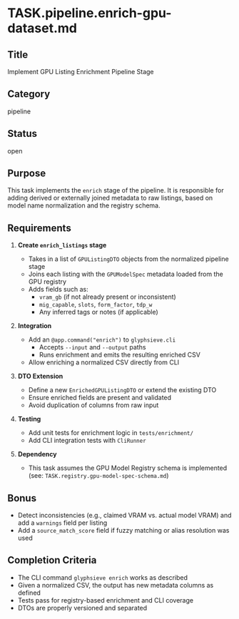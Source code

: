 

# TASK.pipeline.enrich-gpu-dataset.md

## Title
Implement GPU Listing Enrichment Pipeline Stage

## Category
pipeline

## Status
open

## Purpose
This task implements the `enrich` stage of the pipeline. It is responsible for adding derived or externally joined metadata to raw listings, based on model name normalization and the registry schema.

## Requirements

1. **Create `enrich_listings` stage**
   - Takes in a list of `GPUListingDTO` objects from the normalized pipeline stage
   - Joins each listing with the `GPUModelSpec` metadata loaded from the GPU registry
   - Adds fields such as:
     - `vram_gb` (if not already present or inconsistent)
     - `mig_capable`, `slots`, `form_factor`, `tdp_w`
     - Any inferred tags or notes (if applicable)

2. **Integration**
   - Add an `@app.command("enrich")` to `glyphsieve.cli`
     - Accepts `--input` and `--output` paths
     - Runs enrichment and emits the resulting enriched CSV
   - Allow enriching a normalized CSV directly from CLI

3. **DTO Extension**
   - Define a new `EnrichedGPUListingDTO` or extend the existing DTO
   - Ensure enriched fields are present and validated
   - Avoid duplication of columns from raw input

4. **Testing**
   - Add unit tests for enrichment logic in `tests/enrichment/`
   - Add CLI integration tests with `CliRunner`

5. **Dependency**
   - This task assumes the GPU Model Registry schema is implemented (see: `TASK.registry.gpu-model-spec-schema.md`)

## Bonus
- Detect inconsistencies (e.g., claimed VRAM vs. actual model VRAM) and add a `warnings` field per listing
- Add a `source_match_score` field if fuzzy matching or alias resolution was used

## Completion Criteria
- The CLI command `glyphsieve enrich` works as described
- Given a normalized CSV, the output has new metadata columns as defined
- Tests pass for registry-based enrichment and CLI coverage
- DTOs are properly versioned and separated